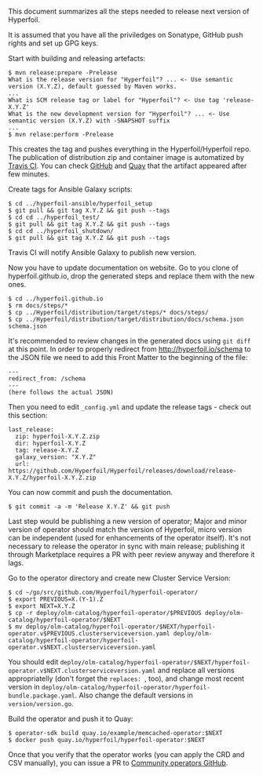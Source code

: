 This document summarizes all the steps needed to release next version of Hyperfoil.

It is assumed that you have all the priviledges on Sonatype, GitHub push rights and set up GPG keys.

Start with building and releasing artefacts:

```
$ mvn release:prepare -Prelease
What is the release version for "Hyperfoil"? ... <- Use semantic version (X.Y.Z), default guessed by Maven works.
...
What is SCM release tag or label for "Hyperfoil"? <- Use tag 'release-X.Y.Z'
What is the new development version for "Hyperfoil"? ... <- Use semantic version (X.Y.Z) with -SNAPSHOT suffix
...
$ mvn relase:perform -Prelease
```

This creates the tag and pushes everything in the Hyperfoil/Hyperfoil repo. The publication of distribution zip and container image is automatized by [Travis CI](https://www.travis-ci.org/Hyperfoil/Hyperfoil). You can check [GitHub](https://github.com/Hyperfoil/Hyperfoil/releases) and [Quay](https://quay.io/repository/hyperfoil/hyperfoil?tab=tags) that the artifact appeared after few minutes. 

Create tags for Ansible Galaxy scripts:
```
$ cd ../hyperfoil-ansible/hyperfoil_setup
$ git pull && git tag X.Y.Z && git push --tags
$ cd cd ../hyperfoil_test/
$ git pull && git tag X.Y.Z && git push --tags
$ cd cd ../hyperfoil_shutdown/
$ git pull && git tag X.Y.Z && git push --tags
```

Travis CI will notify Ansible Galaxy to publish new version.

Now you have to update documentation on website. Go to you clone of hyperfoil.github.io, drop the generated steps and replace them with the new ones.
```
$ cd ../hyperfoil.github.io
$ rm docs/steps/*
$ cp ../Hyperfoil/distribution/target/steps/* docs/steps/
$ cp ../Hyperfoil/distribution/target/distribution/docs/schema.json schema.json
```

It's recommended to review changes in the generated docs using `git diff` at this point.
In order to properly redirect from http://hyperfoil.io/schema to the JSON file we need to add this Front Matter to the beginning of the file:

```
---
redirect_from: /schema
---
(here follows the actual JSON)
```

Then you need to edit `_config.yml` and update the release tags - check out this section:
```
last_release:
  zip: hyperfoil-X.Y.Z.zip
  dir: hyperfoil-X.Y.Z
  tag: release-X.Y.Z
  galaxy_version: "X.Y.Z"
  url: https://github.com/Hyperfoil/Hyperfoil/releases/download/release-X.Y.Z/hyperfoil-X.Y.Z.zip
```

You can now commit and push the documentation.
```
$ git commit -a -m 'Release X.Y.Z' && git push
```

Last step would be publishing a new version of operator; Major and minor version of operator should match the version of Hyperfoil, micro version can be independent (used for enhancements of the operator itself). It's not necessary to release the operator in sync with main release; publishing it through Marketplace requires a PR with peer review anyway and therefore it lags.

Go to the operator directory and create new Cluster Service Version:
```
$ cd ~/go/src/github.com/Hyperfoil/hyperfoil-operator/
$ export PREVIOUS=X.(Y-1).Z
$ export NEXT=X.Y.Z
$ cp -r deploy/olm-catalog/hyperfoil-operator/$PREVIOUS deploy/olm-catalog/hyperfoil-operator/$NEXT
$ mv deploy/olm-catalog/hyperfoil-operator/$NEXT/hyperfoil-operator.v$PREVIOUS.clusterserviceversion.yaml deploy/olm-catalog/hyperfoil-operator/hyperfoil-operator.v$NEXT.clusterserviceversion.yaml
```

You should edit `deploy/olm-catalog/hyperfoil-operator/$NEXT/hyperfoil-operator.v$NEXT.clusterserviceversion.yaml` and replace all versions appropriatelly (don't forget the `replaces: `, too), and change most recent version in `deploy/olm-catalog/hyperfoil-operator/hyperfoil-bundle.package.yaml`. Also change the default versions in `version/version.go`.

Build the operator and push it to Quay:

```
$ operator-sdk build quay.io/example/memcached-operator:$NEXT
$ docker push quay.io/hyperfoil/hyperfoil-operator:$NEXT
```

Once that you verify that the operator works (you can apply the CRD and CSV manually), you can issue a PR to [Community operators GitHub](https://github.com/operator-framework/community-operators/tree/master/community-operators/hyperfoil).
